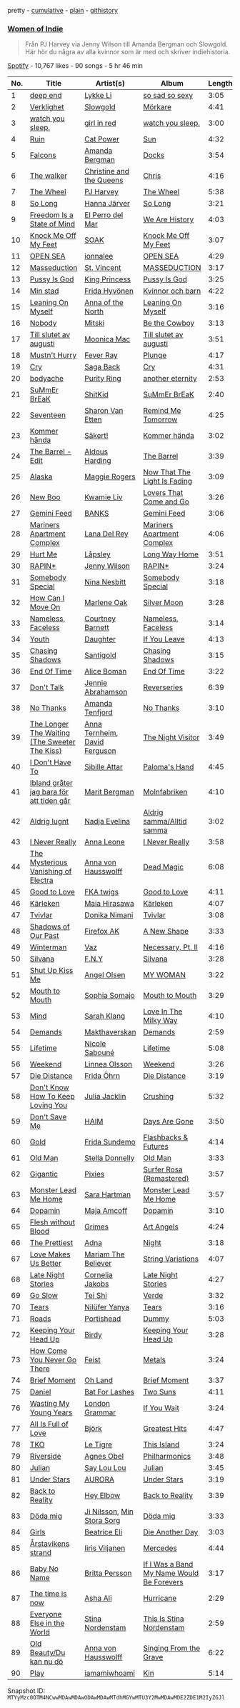 pretty - [cumulative](/playlists/cumulative/37i9dQZF1DWWW53w3AslFX.md) - [plain](/playlists/plain/37i9dQZF1DWWW53w3AslFX) - [githistory](https://github.githistory.xyz/mackorone/spotify-playlist-archive/blob/main/playlists/plain/37i9dQZF1DWWW53w3AslFX)

### [Women of Indie](https://open.spotify.com/playlist/37i9dQZF1DWWW53w3AslFX)

> Från PJ Harvey via Jenny Wilson till Amanda Bergman och Slowgold\. Här hör du några av alla kvinnor som är med och skriver indiehistoria.

[Spotify](https://open.spotify.com/user/spotify) - 10,767 likes - 90 songs - 5 hr 46 min

| No. | Title | Artist(s) | Album | Length |
|---|---|---|---|---|
| 1 | [deep end](https://open.spotify.com/track/3LYSQacvVpDkPkxzuWEBUc) | [Lykke Li](https://open.spotify.com/artist/6oBm8HB0yfrIc9IHbxs6in) | [so sad so sexy](https://open.spotify.com/album/28AjCPTvrM4gQIiwo0CEOE) | 3:05 |
| 2 | [Verklighet](https://open.spotify.com/track/3v4lScmKmSCSSOpq0d3S4n) | [Slowgold](https://open.spotify.com/artist/2Urxw4X90ya3LA8KqV2WIX) | [Mörkare](https://open.spotify.com/album/5zDICSnC15J4BwvSfANMIA) | 4:41 |
| 3 | [watch you sleep.](https://open.spotify.com/track/3GIIv6Eo0WSuM9Bxx5DTdR) | [girl in red](https://open.spotify.com/artist/3uwAm6vQy7kWPS2bciKWx9) | [watch you sleep.](https://open.spotify.com/album/1f1ED34dUA2H9mDYYTo99T) | 3:00 |
| 4 | [Ruin](https://open.spotify.com/track/5r6xvN3ubD6tEg0Ngqgeu2) | [Cat Power](https://open.spotify.com/artist/6G7OerKc3eBO9sVkRNopFC) | [Sun](https://open.spotify.com/album/2JQgZJD5VKJkBMHBCkGQO0) | 4:32 |
| 5 | [Falcons](https://open.spotify.com/track/1FNvsOtp6bnSOQTBgJOtha) | [Amanda Bergman](https://open.spotify.com/artist/4FmkyL0ggkDBUUoPzBlo80) | [Docks](https://open.spotify.com/album/46ouJiWK0jC4QlaWP6DTCH) | 3:54 |
| 6 | [The walker](https://open.spotify.com/track/5nTGyhsQmk8NHlg71ZEmmo) | [Christine and the Queens](https://open.spotify.com/artist/04vj3iPUiVh5melWr0w3xT) | [Chris](https://open.spotify.com/album/08LcAgUEeFV4tM3WPPpbYh) | 4:16 |
| 7 | [The Wheel](https://open.spotify.com/track/3yRrMtIXL3EIBqeSvP1wKy) | [PJ Harvey](https://open.spotify.com/artist/12VaqyEhgwDRuFfEqbnrpz) | [The Wheel](https://open.spotify.com/album/5dGbZPmkAvG67JVwP5BNrg) | 5:38 |
| 8 | [So Long](https://open.spotify.com/track/6l1ZT5WqVoK1YltrBpGJQ6) | [Hanna Järver](https://open.spotify.com/artist/6JHabNWuD8rd3TQQtMf6Q5) | [So Long](https://open.spotify.com/album/51xf4UGzqJfASaZZvbYk7C) | 3:21 |
| 9 | [Freedom Is a State of Mind](https://open.spotify.com/track/3AbGyVSeRDNwOSGyXuHJUn) | [El Perro del Mar](https://open.spotify.com/artist/0bnwha8WPTU2sf4Q4P6vE0) | [We Are History](https://open.spotify.com/album/441fgz4Rr8yZkXuZBVQWiM) | 4:03 |
| 10 | [Knock Me Off My Feet](https://open.spotify.com/track/15GwXVerL8HSCf6zEf7aCG) | [SOAK](https://open.spotify.com/artist/4PLsMEk2DCRVlVL2a9aZAv) | [Knock Me Off My Feet](https://open.spotify.com/album/1ZvDkuuGB4JQc31jHdoQq0) | 3:07 |
| 11 | [OPEN SEA](https://open.spotify.com/track/1F08ERcR0x0T4pblOQmFoC) | [ionnalee](https://open.spotify.com/artist/7x3Y6pFeDGLJjv1V5uToHv) | [OPEN SEA](https://open.spotify.com/album/2c6OYljACs4DrtNqjfD5sb) | 4:29 |
| 12 | [Masseduction](https://open.spotify.com/track/4L7kaptgY6py2G3nRW9BVQ) | [St\. Vincent](https://open.spotify.com/artist/7bcbShaqKdcyjnmv4Ix8j6) | [MASSEDUCTION](https://open.spotify.com/album/4RoOGpdrgfiIUyv0kLaC4e) | 3:17 |
| 13 | [Pussy Is God](https://open.spotify.com/track/6VCeywT4JeawuZOUkQ1okx) | [King Princess](https://open.spotify.com/artist/6beUvFUlKliUYJdLOXNj9C) | [Pussy Is God](https://open.spotify.com/album/4UzCY6ikiEN4rgY26I4jg0) | 3:25 |
| 14 | [Min stad](https://open.spotify.com/track/5PDfImSWw17fU8dZdopdQQ) | [Frida Hyvönen](https://open.spotify.com/artist/58XdW0XyGukvmGatf7NC2R) | [Kvinnor och barn](https://open.spotify.com/album/1YstIrt6J1WpqqT2eJBEdb) | 4:22 |
| 15 | [Leaning On Myself](https://open.spotify.com/track/20t31bYVci0qKda2XeTxSj) | [Anna of the North](https://open.spotify.com/artist/1mSJCvDX0W7Dn7S9C6vmvI) | [Leaning On Myself](https://open.spotify.com/album/2j2pSyCuPAwU4baWANtUu4) | 3:16 |
| 16 | [Nobody](https://open.spotify.com/track/6bTn1ovliI0OkjUNkiMBJq) | [Mitski](https://open.spotify.com/artist/2uYWxilOVlUdk4oV9DvwqK) | [Be the Cowboy](https://open.spotify.com/album/653wRjqO0GOZPQPcXpeAXD) | 3:13 |
| 17 | [Till slutet av augusti](https://open.spotify.com/track/5m737LmWodZgXqJak2rJEy) | [Moonica Mac](https://open.spotify.com/artist/4EeCKtQAywZzC578wwGp1n) | [Till slutet av augusti](https://open.spotify.com/album/3vfpDINRI65m9b9EiiindO) | 3:51 |
| 18 | [Mustn't Hurry](https://open.spotify.com/track/3uykbW7mjdI2JJnOGZIeap) | [Fever Ray](https://open.spotify.com/artist/5hE6NCoobhyEu6TRSbjOJY) | [Plunge](https://open.spotify.com/album/515apt4YXIptGsf7OVYFeg) | 4:17 |
| 19 | [Cry](https://open.spotify.com/track/55of3FNGaCpt5scLKZyas3) | [Saga Back](https://open.spotify.com/artist/6FRCzy12LTGeWQs6mKfX3R) | [Cry](https://open.spotify.com/album/0wFkZ4pDDUJg2IiOpYiEjc) | 4:31 |
| 20 | [bodyache](https://open.spotify.com/track/2DopRU3QWz4CWymUUrKvO4) | [Purity Ring](https://open.spotify.com/artist/1TtJ8j22Roc24e2Jx3OcU4) | [another eternity](https://open.spotify.com/album/4ymjpcGruNuUUUZOeGawLe) | 2:53 |
| 21 | [SuMmEr BrEaK](https://open.spotify.com/track/5YPXbnXdAtr946FDwoYkF1) | [ShitKid](https://open.spotify.com/artist/6TnRsbEEAkxaOYJLcEWd5m) | [SuMmEr BrEaK](https://open.spotify.com/album/38usvHB3kUIRCQzQdr0Nj0) | 2:40 |
| 22 | [Seventeen](https://open.spotify.com/track/7yMYqHqzye8vtyiHqdVlZw) | [Sharon Van Etten](https://open.spotify.com/artist/2wJ4vsxWd7df7dRU4KcoDe) | [Remind Me Tomorrow](https://open.spotify.com/album/2dvXk4nacVRmDSnbKniwrS) | 4:25 |
| 23 | [Kommer hända](https://open.spotify.com/track/434fDjhJpR9lTPsVeVUCYL) | [Säkert!](https://open.spotify.com/artist/6aNouxfdfQCKjiZG0LJcjx) | [Kommer hända](https://open.spotify.com/album/088wZCNH0tgX5AGQqgj4EN) | 3:02 |
| 24 | [The Barrel \- Edit](https://open.spotify.com/track/5ptT7iorqwpxAtZzVuIei0) | [Aldous Harding](https://open.spotify.com/artist/3lmR0qMiGuoIF9UC54egcG) | [The Barrel](https://open.spotify.com/album/6GO0ZV4w1GHfksdyBiEAY0) | 3:39 |
| 25 | [Alaska](https://open.spotify.com/track/0cReiQLnbTaFfUajukjDBb) | [Maggie Rogers](https://open.spotify.com/artist/4NZvixzsSefsNiIqXn0NDe) | [Now That The Light Is Fading](https://open.spotify.com/album/6emUsSQtDzy6NNXI5kxcIw) | 3:09 |
| 26 | [New Boo](https://open.spotify.com/track/5pGaDqV1iUoCTdPsA3FrSB) | [Kwamie Liv](https://open.spotify.com/artist/09rD2V564B6VYi5yAnvVVg) | [Lovers That Come and Go](https://open.spotify.com/album/4HSgMY5BdDjo2q3LgMpvYE) | 3:26 |
| 27 | [Gemini Feed](https://open.spotify.com/track/1je8teAQYtOnzG7c10MTw5) | [BANKS](https://open.spotify.com/artist/2xe8IXgCTpwHE3eA9hTs4n) | [Gemini Feed](https://open.spotify.com/album/08TBfp6GDtlh8W8m82yi6l) | 3:06 |
| 28 | [Mariners Apartment Complex](https://open.spotify.com/track/4UAW2gObi5o6sJla0qZpPn) | [Lana Del Rey](https://open.spotify.com/artist/00FQb4jTyendYWaN8pK0wa) | [Mariners Apartment Complex](https://open.spotify.com/album/4TWQNiXpoHlEBzfg0SeYlG) | 4:06 |
| 29 | [Hurt Me](https://open.spotify.com/track/2MMFpdctgwEkUlfP3kyPDG) | [Låpsley](https://open.spotify.com/artist/27ze6hCgfr3HcDZAHY60pg) | [Long Way Home](https://open.spotify.com/album/6yhHW85d9Z6D3uyvLZSZxI) | 3:51 |
| 30 | [RAPIN\*](https://open.spotify.com/track/0LV28Z8dSU1lAel1YJx7AY) | [Jenny Wilson](https://open.spotify.com/artist/3axEmcxTibioxD1rZi1IOB) | [RAPIN\*](https://open.spotify.com/album/5SrFOas4DlOLutsWlFNesD) | 3:24 |
| 31 | [Somebody Special](https://open.spotify.com/track/4WH2PelEpTVSuglBbz65gN) | [Nina Nesbitt](https://open.spotify.com/artist/7AzjETXRUKNRSJHMW9GIqd) | [Somebody Special](https://open.spotify.com/album/4Q4kHDFSMPQePKW1U4awNz) | 3:18 |
| 32 | [How Can I Move On](https://open.spotify.com/track/1RLMmRRd8q0qWYc4eTgHR6) | [Marlene Oak](https://open.spotify.com/artist/6lkyBHzdF3MZmPZNJb5UCV) | [Silver Moon](https://open.spotify.com/album/7I2LnG5b6sIBG3Ut5RswR1) | 3:28 |
| 33 | [Nameless, Faceless](https://open.spotify.com/track/2AUzpScdGwIZplM9y8nkbx) | [Courtney Barnett](https://open.spotify.com/artist/4OOlG5eBXSkSAAEeKjJb5Y) | [Nameless, Faceless](https://open.spotify.com/album/6Zq2H87KhAd6WGfeSxKHAG) | 3:14 |
| 34 | [Youth](https://open.spotify.com/track/6tqzOYuE3lrNVPDgtF3MjM) | [Daughter](https://open.spotify.com/artist/46CitWgnWrvF9t70C2p1Me) | [If You Leave](https://open.spotify.com/album/6E76aabodIl5DW5BTEZPHG) | 4:13 |
| 35 | [Chasing Shadows](https://open.spotify.com/track/1vr8QWVT3ibyaFdqQxiMwI) | [Santigold](https://open.spotify.com/artist/6Jrxnp0JgqmeUX1veU591p) | [Chasing Shadows](https://open.spotify.com/album/7y6iOcabqDVuQF148KPrg0) | 3:15 |
| 36 | [End Of Time](https://open.spotify.com/track/1BG5tjofRTxqZOzBDfyFnj) | [Alice Boman](https://open.spotify.com/artist/3WiytRnvoL0kT3oAGl9TCt) | [End Of Time](https://open.spotify.com/album/4AK73rNJEcr34d8cJ5uH3E) | 3:22 |
| 37 | [Don't Talk](https://open.spotify.com/track/3Dse8qKi2lwA0ePF6kb61N) | [Jennie Abrahamson](https://open.spotify.com/artist/6Q6y2vf2DZm7yLWHKQr7Bx) | [Reverseries](https://open.spotify.com/album/188s8GD7RXqz2RcOBReC4b) | 6:39 |
| 38 | [No Thanks](https://open.spotify.com/track/4ZzFiMS203z53Hb34kJiNE) | [Amanda Tenfjord](https://open.spotify.com/artist/187i912U6kpq0F0Z9uOVXr) | [No Thanks](https://open.spotify.com/album/4BkNGHFkgvA0j8nfjCPibb) | 3:10 |
| 39 | [The Longer The Waiting \(The Sweeter The Kiss\)](https://open.spotify.com/track/1ErKzGtRz3WhZgsXsP7RJy) | [Anna Ternheim](https://open.spotify.com/artist/6xSTQT32ZxLQPe37QIC308), [David Ferguson](https://open.spotify.com/artist/4MHz2XUNNGuttl6Yj9OHeA) | [The Night Visitor](https://open.spotify.com/album/2uRdTrtChn1rvFkDmAtL8N) | 3:49 |
| 40 | [I Don't Have To](https://open.spotify.com/track/6yvNOi2oi4LWqmFFN89l2r) | [Sibille Attar](https://open.spotify.com/artist/4hCWXPfrkKQKDVVbRUmkTq) | [Paloma's Hand](https://open.spotify.com/album/1NEth2lgFszWWglSzD9VZh) | 4:45 |
| 41 | [Ibland gråter jag bara för att tiden går](https://open.spotify.com/track/1dXu2e5PBHtADRqDflTnLr) | [Marit Bergman](https://open.spotify.com/artist/1Z8YLeRzSedy0jT5D08pVU) | [Molnfabriken](https://open.spotify.com/album/2cqdkvGJGmzDC7CYqYUJ2J) | 4:10 |
| 42 | [Aldrig lugnt](https://open.spotify.com/track/2WueTmc9qkc7kvo30LNdYe) | [Nadja Evelina](https://open.spotify.com/artist/2LiW9iY4e5Mtfaoj5bdaRC) | [Aldrig samma/Alltid samma](https://open.spotify.com/album/7mPpKwnQOSA7poQgmES39Y) | 3:02 |
| 43 | [I Never Really](https://open.spotify.com/track/7IRBl1chlnhFklccDFJ5v1) | [Anna Leone](https://open.spotify.com/artist/7tGGprmubBZNvpTST8qQTj) | [I Never Really](https://open.spotify.com/album/777KZLWjGNfxUPVmZK6URM) | 3:58 |
| 44 | [The Mysterious Vanishing of Electra](https://open.spotify.com/track/6y1hWuNQjq0x4qqVqfpp1Q) | [Anna von Hausswolff](https://open.spotify.com/artist/1eiXrvua27VlWgZ9kiaIn6) | [Dead Magic](https://open.spotify.com/album/29haLrvX37jDkDfwVk4FKV) | 6:08 |
| 45 | [Good to Love](https://open.spotify.com/track/4zTHYH48021nSS4boLgVUG) | [FKA twigs](https://open.spotify.com/artist/6nB0iY1cjSY1KyhYyuIIKH) | [Good to Love](https://open.spotify.com/album/5d7ZkBFIdIUKD1zVYl76vy) | 4:11 |
| 46 | [Kärleken](https://open.spotify.com/track/4goFyzPnvZl0u9pdJbXZ2v) | [Maia Hirasawa](https://open.spotify.com/artist/2xtgYE7gox5t043BJWi7bd) | [Kärleken](https://open.spotify.com/album/2c8FUMuFBFHLUJFYgfuMsP) | 4:07 |
| 47 | [Tvivlar](https://open.spotify.com/track/1DfKtnw4TTGuCZLTq67lW7) | [Donika Nimani](https://open.spotify.com/artist/4zUMIrBhG8wfW5g27vMlfC) | [Tvivlar](https://open.spotify.com/album/7aCYoWMW27LzSVOMRLXCYn) | 3:08 |
| 48 | [Shadows of Our Past](https://open.spotify.com/track/3F7YNZqMX5jfNaOxlHicFe) | [Firefox AK](https://open.spotify.com/artist/6E6yZfLJy9X62bwXFDlCcw) | [A New Shape](https://open.spotify.com/album/7kULTYllotBzdwvzdyTdyw) | 3:33 |
| 49 | [Winterman](https://open.spotify.com/track/4yMDOaUXWTw5eoEzZYPpFR) | [Vaz](https://open.spotify.com/artist/6leoird3GiSVlnrFZ1T56H) | [Necessary, Pt\. II](https://open.spotify.com/album/6AVPCXaMjNul5KBLLS4ktr) | 4:16 |
| 50 | [Silvana](https://open.spotify.com/track/6O2N7tE7ivFrpyx4QNbdMS) | [F.N.Y](https://open.spotify.com/artist/04yNJEB7tEAEie8UWjzTAI) | [Silvana](https://open.spotify.com/album/4XjErE5yed7xjgfCwZcezm) | 3:28 |
| 51 | [Shut Up Kiss Me](https://open.spotify.com/track/5uZLsGY9fknBd5Rxr7AIss) | [Angel Olsen](https://open.spotify.com/artist/6mKqFxGMS5TGDZI3XkT5Rt) | [MY WOMAN](https://open.spotify.com/album/5M8xQaQZuW2LZGVXZ3mlKN) | 3:22 |
| 52 | [Mouth to Mouth](https://open.spotify.com/track/5KxKFdP10B76t6R2JGiLuG) | [Sophia Somajo](https://open.spotify.com/artist/5T8zbK3dic52T9bFu0aY8z) | [Mouth to Mouth](https://open.spotify.com/album/6M6ZXKXa6cbrdLJkgJudTY) | 3:29 |
| 53 | [Mind](https://open.spotify.com/track/25416pGgEeDoBm9qNGhuFw) | [Sarah Klang](https://open.spotify.com/artist/6Pm0evhKSUGTGYDxzpGGKf) | [Love In The Milky Way](https://open.spotify.com/album/5eIpGFFgN0NpzsgqLBwrsx) | 4:10 |
| 54 | [Demands](https://open.spotify.com/track/0o3CUHx38Z22LRYTYf5aPO) | [Makthaverskan](https://open.spotify.com/artist/57MIstrTi3Sw9J9yJybN0E) | [Demands](https://open.spotify.com/album/6jW0ajGzlKJOLIRtIl4q5h) | 2:59 |
| 55 | [Lifetime](https://open.spotify.com/track/2u0AwpPXxQY2PJNvYGQYXQ) | [Nicole Sabouné](https://open.spotify.com/artist/2lPG3ptKlBdxvQ8XlH8nEk) | [Lifetime](https://open.spotify.com/album/3X3lBxcaYEMEv0kjOQv9ht) | 5:08 |
| 56 | [Weekend](https://open.spotify.com/track/15wmpzx6H7yBY3d75zwJKC) | [Linnea Olsson](https://open.spotify.com/artist/5URaqWGLWi0maxmjctj8I0) | [Weekend](https://open.spotify.com/album/3iUBDUymZbm5YSVwRAcWCl) | 3:26 |
| 57 | [Die Distance](https://open.spotify.com/track/4gpmrcdIW76OyhtdzBYWe8) | [Frida Öhrn](https://open.spotify.com/artist/29QsRvznF9E1oeAZFrhTfq) | [Die Distance](https://open.spotify.com/album/558cUeJzOL02b1Cma9ODyg) | 3:19 |
| 58 | [Don't Know How To Keep Loving You](https://open.spotify.com/track/105UAUmqWWKyZkMiMXltWt) | [Julia Jacklin](https://open.spotify.com/artist/12fRkVfO2fUsz1QHgDAG3g) | [Crushing](https://open.spotify.com/album/455vksW9TxVTyB9qqj1Lpu) | 5:32 |
| 59 | [Don't Save Me](https://open.spotify.com/track/6Je5Vjd8VXVpQYcOiav5KU) | [HAIM](https://open.spotify.com/artist/4Ui2kfOqGujY81UcPrb5KE) | [Days Are Gone](https://open.spotify.com/album/729Vh0HApsm7hGDVjbmtrf) | 3:50 |
| 60 | [Gold](https://open.spotify.com/track/5wxlrzKPaXfVklZBHdc6mk) | [Frida Sundemo](https://open.spotify.com/artist/5vuIOnOp6NI06rjLgTpYiY) | [Flashbacks & Futures](https://open.spotify.com/album/6SAXfaWasm91BBreJCxPcx) | 4:14 |
| 61 | [Old Man](https://open.spotify.com/track/6dZSq3SqjIVuU6IuZA9tTP) | [Stella Donnelly](https://open.spotify.com/artist/2mHjhKyKCLh6MZELuCe1Es) | [Old Man](https://open.spotify.com/album/4BLAzanhdDtehNkInmq0f9) | 3:33 |
| 62 | [Gigantic](https://open.spotify.com/track/3oqJ3POeLfa2TJh6BFLhPM) | [Pixies](https://open.spotify.com/artist/6zvul52xwTWzilBZl6BUbT) | [Surfer Rosa \(Remastered\)](https://open.spotify.com/album/2l7RPWC3E6eStJJLBsUeCI) | 3:57 |
| 63 | [Monster Lead Me Home](https://open.spotify.com/track/5LAnohaWXSFTIFZt8XB4yv) | [Sara Hartman](https://open.spotify.com/artist/1Vx5fzRUd7A1j40B8E3Yqo) | [Monster Lead Me Home](https://open.spotify.com/album/3riygse0VgPUp9tdIWLMyW) | 3:57 |
| 64 | [Dopamin](https://open.spotify.com/track/3FGAT7vALG7JY2QZ81MlB7) | [Maja Amcoff](https://open.spotify.com/artist/1rsfJb1udp1uOyUDKbxwsl) | [Dopamin](https://open.spotify.com/album/4dDmjEneAsduCQZjQGLUEc) | 3:10 |
| 65 | [Flesh without Blood](https://open.spotify.com/track/4ZcGbQ5dOKX6rJk4yvza9R) | [Grimes](https://open.spotify.com/artist/053q0ukIDRgzwTr4vNSwab) | [Art Angels](https://open.spotify.com/album/5hB4jVN4ZHpubyiMmW81K1) | 4:24 |
| 66 | [The Prettiest](https://open.spotify.com/track/7dE861EY0qaNmHVB0TFsDA) | [Adna](https://open.spotify.com/artist/1pduOlnYE5rd4VChXbeU8g) | [Night](https://open.spotify.com/album/6WcX2Cg3WuGrHus20vTnbW) | 3:18 |
| 67 | [Love Makes Us Better](https://open.spotify.com/track/1gXFPNwqFqLrtQJDL22uaj) | [Mariam The Believer](https://open.spotify.com/artist/4388BfCZqej42gG0DE4TlX) | [String Variations](https://open.spotify.com/album/2WNwNQjXFLetqFrg5orIFz) | 4:07 |
| 68 | [Late Night Stories](https://open.spotify.com/track/5aEMavUxKwgwH9Io0S1WwE) | [Cornelia Jakobs](https://open.spotify.com/artist/7cYZ8F0N2jby95FsxU9hh4) | [Late Night Stories](https://open.spotify.com/album/2a43wbe5lYhkfoKxPfInk5) | 4:27 |
| 69 | [Go Slow](https://open.spotify.com/track/1j3uIrLXLDOP22tfatPGzr) | [Tei Shi](https://open.spotify.com/artist/1xcMOgFUM1IYZE22YjCvsL) | [Verde](https://open.spotify.com/album/2cPtwht6jraEtqjejHqMu7) | 3:32 |
| 70 | [Tears](https://open.spotify.com/track/4vy5WRcqDlmSoiK3LoPfH7) | [Nilüfer Yanya](https://open.spotify.com/artist/09kXLeOXRyfNQMXRaDO4qA) | [Tears](https://open.spotify.com/album/0BeF9yvc8eIB0Oq2B0VaPh) | 3:16 |
| 71 | [Roads](https://open.spotify.com/track/2sW8fmnISifQTRgnRrQTYW) | [Portishead](https://open.spotify.com/artist/6liAMWkVf5LH7YR9yfFy1Y) | [Dummy](https://open.spotify.com/album/3539EbNgIdEDGBKkUf4wno) | 5:03 |
| 72 | [Keeping Your Head Up](https://open.spotify.com/track/4gDcrTB7sm4gDJZ0hRjRtN) | [Birdy](https://open.spotify.com/artist/2WX2uTcsvV5OnS0inACecP) | [Keeping Your Head Up](https://open.spotify.com/album/6BpeQhX37NsK7LU4Gup2Zh) | 3:28 |
| 73 | [How Come You Never Go There](https://open.spotify.com/track/1UPbMOdvd82WdzjxG4ZLdV) | [Feist](https://open.spotify.com/artist/6CWTBjOJK75cTE8Xv8u1kj) | [Metals](https://open.spotify.com/album/7d9qVO7iOXlUGvlXTFWhAE) | 3:24 |
| 74 | [Brief Moment](https://open.spotify.com/track/3TmvPWfJ0KPI3q0I70D9wE) | [Oh Land](https://open.spotify.com/artist/46CuxapoPjUfIOiXdNq7qM) | [Brief Moment](https://open.spotify.com/album/2fCrcBpl2zsrRGrEjARtc6) | 3:37 |
| 75 | [Daniel](https://open.spotify.com/track/5VvsZvy1mwx4teyvI7O9rs) | [Bat For Lashes](https://open.spotify.com/artist/6l77PmL5iuEEcYjGl8K6s7) | [Two Suns](https://open.spotify.com/album/7cj1dERc5yhFBqtxlRYGSe) | 4:11 |
| 76 | [Wasting My Young Years](https://open.spotify.com/track/3elOzp9X3B8vMGhJBWzbIF) | [London Grammar](https://open.spotify.com/artist/3Bd1cgCjtCI32PYvDC3ynO) | [If You Wait](https://open.spotify.com/album/2J4dwQHk8EZKPKGhM1EzOU) | 3:24 |
| 77 | [All Is Full of Love](https://open.spotify.com/track/3rrtbnOBDzKQfyYKTezEFe) | [Björk](https://open.spotify.com/artist/7w29UYBi0qsHi5RTcv3lmA) | [Greatest Hits](https://open.spotify.com/album/7AUW3zs7IECZjVVks1tfb2) | 4:47 |
| 78 | [TKO](https://open.spotify.com/track/7KCvbMfHeYrBzK1HrZQt0N) | [Le Tigre](https://open.spotify.com/artist/2n6FviARgtjjimZXu18uRM) | [This Island](https://open.spotify.com/album/2FEvlkKxysgljyanzduLFe) | 3:24 |
| 79 | [Riverside](https://open.spotify.com/track/1UmFRZU3taMGZApPhK32mc) | [Agnes Obel](https://open.spotify.com/artist/1rKrEdI6GKirxWHxIUPYms) | [Philharmonics](https://open.spotify.com/album/79JZVTdAztJJEYm6xtDzBM) | 3:48 |
| 80 | [Julian](https://open.spotify.com/track/14OaHFutbeEsrZHKFU6u5J) | [Say Lou Lou](https://open.spotify.com/artist/0flVPOQPuTboUwEtzPk6vj) | [Julian](https://open.spotify.com/album/1nWnYpb5kID77uEc1OViP0) | 3:45 |
| 81 | [Under Stars](https://open.spotify.com/track/0Q7hQ2yW4389NcgDko14Nd) | [AURORA](https://open.spotify.com/artist/1WgXqy2Dd70QQOU7Ay074N) | [Under Stars](https://open.spotify.com/album/5JA3Ls0DbFFYZxxGxJUUm9) | 3:19 |
| 82 | [Back to Reality](https://open.spotify.com/track/2xHFCRcp1tz3SyemNhKOI0) | [Hey Elbow](https://open.spotify.com/artist/75P1YhfXqy9x3OUjJZjZIk) | [Back to Reality](https://open.spotify.com/album/4oD18cDKonjHW9kcrTHG6G) | 3:39 |
| 83 | [Döda mig](https://open.spotify.com/track/5tNn3yFfZzXasCtq9yU8Sa) | [Ji Nilsson](https://open.spotify.com/artist/4gXoprttD6M0HwTqQNsxOY), [Min Stora Sorg](https://open.spotify.com/artist/53mirS5AzwzEw9MsquLXFo) | [Döda mig](https://open.spotify.com/album/1CMRCHyu46YlOLpLwkTawx) | 3:33 |
| 84 | [Girls](https://open.spotify.com/track/0MxBQqV3C815arNjQneuPp) | [Beatrice Eli](https://open.spotify.com/artist/1lzoEy8yiIBiHOuaO4h5Wj) | [Die Another Day](https://open.spotify.com/album/0iRoxFYM88dGcdc1zVWo60) | 3:03 |
| 85 | [Årstavikens strand](https://open.spotify.com/track/5oYcNUFWEn9sYHB2dEVD52) | [Iiris Viljanen](https://open.spotify.com/artist/1IYVBUvVz1UbdQboARe43I) | [Mercedes](https://open.spotify.com/album/5dJbYruKqC38JNvfjxV7xZ) | 4:44 |
| 86 | [Baby No Name](https://open.spotify.com/track/5oYCY3xAQl7rBWEfqJf2Ly) | [Britta Persson](https://open.spotify.com/artist/1p3J6laThbGvAuz642q1O6) | [If I Was a Band My Name Would Be Forevers](https://open.spotify.com/album/262cPLTeWxmx2PkYJ9XAYu) | 3:17 |
| 87 | [The time is now](https://open.spotify.com/track/2EWuLi3HvAZ00wHHWvPxSP) | [Asha Ali](https://open.spotify.com/artist/5sy9u3A2zgs5DjuQ6F46nl) | [Hurricane](https://open.spotify.com/album/3BtWKk8mscQ8fWYOLtdzB5) | 2:29 |
| 88 | [Everyone Else in the World](https://open.spotify.com/track/6Pp3scK3n2TxczQ5oRo1Cw) | [Stina Nordenstam](https://open.spotify.com/artist/7gPBpCNPTXfU4B6GJ17CwL) | [This Is Stina Nordenstam](https://open.spotify.com/album/2W2hkNP8Ta1x9kdhY2uFcL) | 2:59 |
| 89 | [Old Beauty/Du kan nu dö](https://open.spotify.com/track/4AZgW8ltohl2Oo7gvlcYta) | [Anna von Hausswolff](https://open.spotify.com/artist/1eiXrvua27VlWgZ9kiaIn6) | [Singing From the Grave](https://open.spotify.com/album/1IjhiFTzIwD8WHYB53g5vy) | 6:22 |
| 90 | [Play](https://open.spotify.com/track/6RCjXBBslkXmzZxOslZGlv) | [iamamiwhoami](https://open.spotify.com/artist/6UOcY6w4K6Ek5Lw5rFDHdP) | [Kin](https://open.spotify.com/album/4zvurcEdNNGMeg9kSjNOBT) | 5:14 |

Snapshot ID: `MTYyMzc0OTM4NCwwMDAwMDAwODAwMDAwMTdhMGYwMTU3Y2MwMDAwMDE2ZDE1M2IyZGJl`